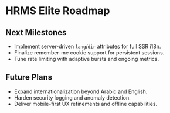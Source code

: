 # HRMS Elite Roadmap

## Next Milestones
- Implement server-driven `lang`/`dir` attributes for full SSR i18n.
- Finalize remember-me cookie support for persistent sessions.
- Tune rate limiting with adaptive bursts and ongoing metrics.

## Future Plans
- Expand internationalization beyond Arabic and English.
- Harden security logging and anomaly detection.
- Deliver mobile-first UX refinements and offline capabilities.
